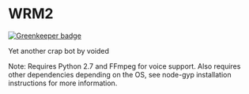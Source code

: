 # WRM2

[![Greenkeeper badge](https://badges.greenkeeper.io/voidedWarranties/WRM2.svg)](https://greenkeeper.io/)

Yet another crap bot by voided

Note: Requires Python 2.7 and FFmpeg for voice support.
Also requires other dependencies depending on the OS,
see node-gyp installation instructions for more
information.